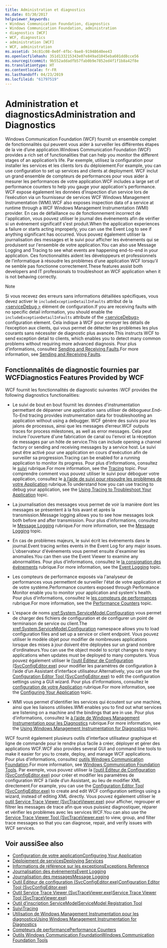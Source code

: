 ```yaml
---
title: Administration et diagnostics
ms.date: 03/30/2017
helpviewer_keywords:
- Windows Communication Foundation, diagnostics
- Windows Communication Foundation, administration
- diagnostics [WCF]
- WCF, diagnostics
- administration [WCF]
- WCF, administration
ms.assetid: 34c81c08-0e0f-4fbc-9ae8-91948640ee43
ms.openlocfilehash: 351d133215343e07e849ad1045eba601dd8cce56
ms.sourcegitcommit: 9b552addadfb57fab0b9e7852ed4f1f1b8a42f8e
ms.translationtype: HT
ms.contentlocale: fr-FR
ms.lasthandoff: 04/23/2019
ms.locfileid: "61797519"
---
```

# <a name="administration-and-diagnostics"></a><span data-ttu-id="e1e69-102">Administration et diagnostics</span><span class="sxs-lookup"><span data-stu-id="e1e69-102">Administration and Diagnostics</span></span>
<span data-ttu-id="e1e69-103">Windows Communication Foundation (WCF) fournit un ensemble complet de fonctionnalités qui peuvent vous aider à surveiller les différentes étapes de la vie d’une application.</span><span class="sxs-lookup"><span data-stu-id="e1e69-103">Windows Communication Foundation (WCF) provides a rich set of functionalities that can help you monitor the different stages of an application’s life.</span></span> <span data-ttu-id="e1e69-104">Par exemple, utilisez la configuration pour installer les services et les clients lors du déploiement.</span><span class="sxs-lookup"><span data-stu-id="e1e69-104">For example, you can use configuration to set up services and clients at deployment.</span></span> <span data-ttu-id="e1e69-105">WCF inclut un grand ensemble de compteurs de performances pour vous aider à mesurer les performances de votre application.</span><span class="sxs-lookup"><span data-stu-id="e1e69-105">WCF includes a large set of performance counters to help you gauge your application's performance.</span></span> <span data-ttu-id="e1e69-106">WCF expose également les données d’inspection d’un service lors de l’exécution via un fournisseur de services WCF Windows Management Instrumentation (WMI).</span><span class="sxs-lookup"><span data-stu-id="e1e69-106">WCF also exposes inspection data of a service at runtime through a WCF Windows Management Instrumentation (WMI) provider.</span></span> <span data-ttu-id="e1e69-107">En cas de défaillance ou de fonctionnement incorrect de l'application, vous pouvez utiliser le journal des événements afin de vérifier si un événement significatif s'est produit.</span><span class="sxs-lookup"><span data-stu-id="e1e69-107">When the application experiences a failure or starts acting improperly, you can use the Event Log to see if anything significant has occurred.</span></span> <span data-ttu-id="e1e69-108">Vous pouvez également utiliser la journalisation des messages et le suivi pour afficher les événements qui se produisent sur l'ensemble de votre application.</span><span class="sxs-lookup"><span data-stu-id="e1e69-108">You can also use Message Logging and Tracing to see what events are happening end-to-end in your application.</span></span> <span data-ttu-id="e1e69-109">Ces fonctionnalités aident les développeurs et professionnels de l’informatique à résoudre les problèmes d’une application WCF lorsqu’il ne semble pas fonctionne correctement.</span><span class="sxs-lookup"><span data-stu-id="e1e69-109">These features assist both developers and IT professionals to troubleshoot an WCF application when it is not behaving correctly.</span></span>  
  
> [!NOTE]
>  <span data-ttu-id="e1e69-110">Si vous recevez des erreurs sans informations détaillées spécifiques, vous devez activer le `includeExceptionDetailInFaults` attribut de la [ \<serviceDebug >](../../../../docs/framework/configure-apps/file-schema/wcf/servicedebug.md) élément de configuration.</span><span class="sxs-lookup"><span data-stu-id="e1e69-110">If you are receiving faults with no specific detail information, you should enable the `includeExceptionDetailInFaults` attribute of the [\<serviceDebug>](../../../../docs/framework/configure-apps/file-schema/wcf/servicedebug.md) configuration element.</span></span> <span data-ttu-id="e1e69-111">Cela indique à WCF pour envoyer les détails de l’exception aux clients, qui vous permet de détecter les problèmes les plus courants sans nécessiter de diagnostic plus avancée.</span><span class="sxs-lookup"><span data-stu-id="e1e69-111">This instructs WCF to send exception detail to clients, which enables you to detect many common problems without requiring more advanced diagnosis.</span></span> <span data-ttu-id="e1e69-112">Pour plus d’informations, consultez [Sending and Receiving Faults](../../../../docs/framework/wcf/sending-and-receiving-faults.md).</span><span class="sxs-lookup"><span data-stu-id="e1e69-112">For more information, see [Sending and Receiving Faults](../../../../docs/framework/wcf/sending-and-receiving-faults.md).</span></span>  
  
## <a name="diagnostics-features-provided-by-wcf"></a><span data-ttu-id="e1e69-113">Fonctionnalités de diagnostic fournies par WCF</span><span class="sxs-lookup"><span data-stu-id="e1e69-113">Diagnostics Features Provided by WCF</span></span>  
 <span data-ttu-id="e1e69-114">WCF fournit les fonctionnalités de diagnostic suivantes :</span><span class="sxs-lookup"><span data-stu-id="e1e69-114">WCF provides the following diagnostics functionalities:</span></span>  
  
- <span data-ttu-id="e1e69-115">Le suivi de bout en bout fournit les données d'instrumentation permettant de dépanner une application sans utiliser de débogueur.</span><span class="sxs-lookup"><span data-stu-id="e1e69-115">End-To-End tracing provides instrumentation data for troubleshooting an application without using a debugger.</span></span> <span data-ttu-id="e1e69-116">WCF génère des suivis pour les jalons de processus, ainsi que les messages d’erreur.</span><span class="sxs-lookup"><span data-stu-id="e1e69-116">WCF outputs traces for process milestones, as well as error messages.</span></span> <span data-ttu-id="e1e69-117">Cela peut inclure l'ouverture d'une fabrication de canal ou l'envoi et la réception de messages par un hôte de service.</span><span class="sxs-lookup"><span data-stu-id="e1e69-117">This can include opening a channel factory or sending and receiving messages by a service host.</span></span> <span data-ttu-id="e1e69-118">Le suivi peut être activé pour une application en cours d'exécution afin de surveiller sa progression.</span><span class="sxs-lookup"><span data-stu-id="e1e69-118">Tracing can be enabled for a running application to monitor its progress.</span></span> <span data-ttu-id="e1e69-119">Pour plus d’informations, consultez le [suivi](../../../../docs/framework/wcf/diagnostics/tracing/index.md) rubrique.</span><span class="sxs-lookup"><span data-stu-id="e1e69-119">For more information, see the [Tracing](../../../../docs/framework/wcf/diagnostics/tracing/index.md) topic.</span></span> <span data-ttu-id="e1e69-120">Pour comprendre comment vous pouvez utiliser le suivi pour déboguer votre application, consultez le [à l’aide de suivi pour résoudre les problèmes de votre Application](../../../../docs/framework/wcf/diagnostics/tracing/using-tracing-to-troubleshoot-your-application.md) rubrique.</span><span class="sxs-lookup"><span data-stu-id="e1e69-120">To understand how you can use tracing to debug your application, see the [Using Tracing to Troubleshoot Your Application](../../../../docs/framework/wcf/diagnostics/tracing/using-tracing-to-troubleshoot-your-application.md) topic.</span></span>  
  
- <span data-ttu-id="e1e69-121">La journalisation des messages vous permet de voir la manière dont les messages se présentent à la fois avant et après la transmission.</span><span class="sxs-lookup"><span data-stu-id="e1e69-121">Message logging allows you to see how messages look both before and after transmission.</span></span> <span data-ttu-id="e1e69-122">Pour plus d’informations, consultez le [Message Logging](../../../../docs/framework/wcf/diagnostics/message-logging.md) rubrique.</span><span class="sxs-lookup"><span data-stu-id="e1e69-122">For more information, see the [Message Logging](../../../../docs/framework/wcf/diagnostics/message-logging.md) topic.</span></span>  
  
- <span data-ttu-id="e1e69-123">En cas de problèmes majeurs, le suivi écrit les événements dans le journal.</span><span class="sxs-lookup"><span data-stu-id="e1e69-123">Event tracing writes events in the Event Log for any major issues.</span></span> <span data-ttu-id="e1e69-124">L'observateur d'événements vous permet ensuite d'examiner les anomalies.</span><span class="sxs-lookup"><span data-stu-id="e1e69-124">You can then use the Event Viewer to examine any abnormalities.</span></span> <span data-ttu-id="e1e69-125">Pour plus d’informations, consultez le [la consignation des événements](../../../../docs/framework/wcf/diagnostics/event-logging/index.md) rubrique.</span><span class="sxs-lookup"><span data-stu-id="e1e69-125">For more information, see the [Event Logging](../../../../docs/framework/wcf/diagnostics/event-logging/index.md) topic.</span></span>  
  
- <span data-ttu-id="e1e69-126">Les compteurs de performance exposés via l'analyseur de performances vous permettent de surveiller l'état de votre application et de votre système.</span><span class="sxs-lookup"><span data-stu-id="e1e69-126">Performance counters exposed through Performance Monitor enable you to monitor your application and system's health.</span></span> <span data-ttu-id="e1e69-127">Pour plus d’informations, consultez le [les compteurs de performances](../../../../docs/framework/wcf/diagnostics/performance-counters/index.md) rubrique.</span><span class="sxs-lookup"><span data-stu-id="e1e69-127">For more information, see the [Performance Counters](../../../../docs/framework/wcf/diagnostics/performance-counters/index.md) topic.</span></span>  
  
- <span data-ttu-id="e1e69-128">L'espace de noms <xref:System.ServiceModel.Configuration> vous permet de charger des fichiers de configuration et de configurer un point de terminaison de service ou client.</span><span class="sxs-lookup"><span data-stu-id="e1e69-128">The <xref:System.ServiceModel.Configuration> namespace allows you to load configuration files and set up a service or client endpoint.</span></span> <span data-ttu-id="e1e69-129">Vous pouvez utiliser le modèle objet pour modifier de nombreuses applications lorsque des mises à jour doivent être déployées sur un grand nombre d'ordinateurs.</span><span class="sxs-lookup"><span data-stu-id="e1e69-129">You can use the object model to script changes to many applications when updates must be deployed to many computers.</span></span> <span data-ttu-id="e1e69-130">Vous pouvez également utiliser le [l’outil Éditeur de Configuration (SvcConfigEditor.exe)](../../../../docs/framework/wcf/configuration-editor-tool-svcconfigeditor-exe.md) pour modifier les paramètres de configuration à l’aide d’un Assistant d’interface utilisateur.</span><span class="sxs-lookup"><span data-stu-id="e1e69-130">Alternatively, you can use the [Configuration Editor Tool (SvcConfigEditor.exe)](../../../../docs/framework/wcf/configuration-editor-tool-svcconfigeditor-exe.md) to edit the configuration settings using a GUI wizard.</span></span> <span data-ttu-id="e1e69-131">Pour plus d’informations, consultez le [configuration de votre Application](../../../../docs/framework/wcf/diagnostics/configuring-your-application.md) rubrique.</span><span class="sxs-lookup"><span data-stu-id="e1e69-131">For more information, see the [Configuring Your Application](../../../../docs/framework/wcf/diagnostics/configuring-your-application.md) topic.</span></span>  
  
- <span data-ttu-id="e1e69-132">WMI vous permet d'identifier les services qui écoutent sur une machine, ainsi que les liaisons utilisées.</span><span class="sxs-lookup"><span data-stu-id="e1e69-132">WMI enables you to find out what services are listening on a machine and the bindings that are in use.</span></span> <span data-ttu-id="e1e69-133">Pour plus d’informations, consultez le [à l’aide de Windows Management Instrumentation pour les Diagnostics](../../../../docs/framework/wcf/diagnostics/wmi/index.md) rubrique.</span><span class="sxs-lookup"><span data-stu-id="e1e69-133">For more information, see the [Using Windows Management Instrumentation for Diagnostics](../../../../docs/framework/wcf/diagnostics/wmi/index.md) topic.</span></span>  
  
 <span data-ttu-id="e1e69-134">WCF fournit également plusieurs outils d’interface utilisateur graphique et ligne de commande pour le rendre plus facile à créer, déployer et gérer des applications WCF.</span><span class="sxs-lookup"><span data-stu-id="e1e69-134">WCF also provides several GUI and command line tools to make it easier for you to create, deploy, and manage WCF applications.</span></span> <span data-ttu-id="e1e69-135">Pour plus d’informations, consultez [outils Windows Communication Foundation](../../../../docs/framework/wcf/tools.md).</span><span class="sxs-lookup"><span data-stu-id="e1e69-135">For more information, see [Windows Communication Foundation Tools](../../../../docs/framework/wcf/tools.md).</span></span> <span data-ttu-id="e1e69-136">Par exemple, vous pouvez utiliser la [l’outil Éditeur de Configuration (SvcConfigEditor.exe)](../../../../docs/framework/wcf/configuration-editor-tool-svcconfigeditor-exe.md) pour créer et modifier les paramètres de configuration WCF à l’aide d’un Assistant, au lieu de modifier XML directement.</span><span class="sxs-lookup"><span data-stu-id="e1e69-136">For example, you can use the [Configuration Editor Tool (SvcConfigEditor.exe)](../../../../docs/framework/wcf/configuration-editor-tool-svcconfigeditor-exe.md) to create and edit WCF configuration settings using a wizard, instead of editing XML directly.</span></span> <span data-ttu-id="e1e69-137">Vous pouvez également utiliser le [outil Service Trace Viewer (SvcTraceViewer.exe)](../../../../docs/framework/wcf/service-trace-viewer-tool-svctraceviewer-exe.md) pour afficher, regrouper et filtrer les messages de trace afin que vous puissiez diagnostiquer, réparer et vérifier les problèmes avec les services WCF.</span><span class="sxs-lookup"><span data-stu-id="e1e69-137">You can also use the [Service Trace Viewer Tool (SvcTraceViewer.exe)](../../../../docs/framework/wcf/service-trace-viewer-tool-svctraceviewer-exe.md) to view, group, and filter trace messages so that you can diagnose, repair, and verify issues with WCF services.</span></span>  
  
## <a name="see-also"></a><span data-ttu-id="e1e69-138">Voir aussi</span><span class="sxs-lookup"><span data-stu-id="e1e69-138">See also</span></span>

- [<span data-ttu-id="e1e69-139">Configuration de votre application</span><span class="sxs-lookup"><span data-stu-id="e1e69-139">Configuring Your Application</span></span>](../../../../docs/framework/wcf/diagnostics/configuring-your-application.md)
- [<span data-ttu-id="e1e69-140">Déploiement de services</span><span class="sxs-lookup"><span data-stu-id="e1e69-140">Deploying Services</span></span>](../../../../docs/framework/wcf/diagnostics/deploying-services.md)
- [<span data-ttu-id="e1e69-141">Informations de référence sur les exceptions</span><span class="sxs-lookup"><span data-stu-id="e1e69-141">Exceptions Reference</span></span>](../../../../docs/framework/wcf/diagnostics/exceptions-reference/index.md)
- [<span data-ttu-id="e1e69-142">Journalisation des événements</span><span class="sxs-lookup"><span data-stu-id="e1e69-142">Event Logging</span></span>](../../../../docs/framework/wcf/diagnostics/event-logging/index.md)
- [<span data-ttu-id="e1e69-143">Journalisation des messages</span><span class="sxs-lookup"><span data-stu-id="e1e69-143">Message Logging</span></span>](../../../../docs/framework/wcf/diagnostics/message-logging.md)
- [<span data-ttu-id="e1e69-144">Outil Éditeur de configuration (SvcConfigEditor.exe)</span><span class="sxs-lookup"><span data-stu-id="e1e69-144">Configuration Editor Tool (SvcConfigEditor.exe)</span></span>](../../../../docs/framework/wcf/configuration-editor-tool-svcconfigeditor-exe.md)
- [<span data-ttu-id="e1e69-145">Outil Service Trace Viewer (SvcTraceViewer.exe)</span><span class="sxs-lookup"><span data-stu-id="e1e69-145">Service Trace Viewer Tool (SvcTraceViewer.exe)</span></span>](../../../../docs/framework/wcf/service-trace-viewer-tool-svctraceviewer-exe.md)
- [<span data-ttu-id="e1e69-146">Outil d’inscription ServiceModel</span><span class="sxs-lookup"><span data-stu-id="e1e69-146">ServiceModel Registration Tool</span></span>](../../../../docs/framework/wcf/diagnostics/servicemodel-registration-tool.md)
- [<span data-ttu-id="e1e69-147">Suivi</span><span class="sxs-lookup"><span data-stu-id="e1e69-147">Tracing</span></span>](../../../../docs/framework/wcf/diagnostics/tracing/index.md)
- [<span data-ttu-id="e1e69-148">Utilisation de Windows Management Instrumentation pour les diagnostics</span><span class="sxs-lookup"><span data-stu-id="e1e69-148">Using Windows Management Instrumentation for Diagnostics</span></span>](../../../../docs/framework/wcf/diagnostics/wmi/index.md)
- [<span data-ttu-id="e1e69-149">Compteurs de performance</span><span class="sxs-lookup"><span data-stu-id="e1e69-149">Performance Counters</span></span>](../../../../docs/framework/wcf/diagnostics/performance-counters/index.md)
- [<span data-ttu-id="e1e69-150">Outils Windows Communication Foundation</span><span class="sxs-lookup"><span data-stu-id="e1e69-150">Windows Communication Foundation Tools</span></span>](../../../../docs/framework/wcf/tools.md)
